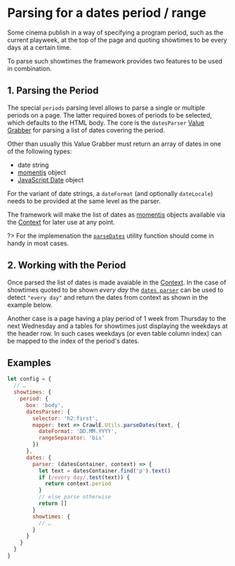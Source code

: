 # Parsing for a dates period / range

Some cinema publish in a way of specifying a program period, such as the current playweek, at the top of the page and quoting showtimes to be every days at a certain time. 

To parse such showtimes the framework provides two features to be used in combination. 

## 1. Parsing the Period

The special `periods` parsing level allows to parse a single or multiple periods on a page. The latter required boxes of periods to be selected, which defaults to the HTML body. The core is the `datesParser` [Value Grabber](/basics/value-grabber) for parsing a list of dates covering the period. 

Other than usually this Value Grabber must return an array of dates in one of the following types:

- date string
- [momentjs](http://momentjs.com/) object
- [JavaScript Date](https://www.w3schools.com/jsref/jsref_obj_date.asp) object

For the variant of date strings, a `dateFormat` (and optionally `dateLocale`) needs to be provided at the same level as the parser. 

The framework will make the list of dates as [momentjs](http://momentjs.com/) objects available via the [Context](/api/hooks/?id=understanding-contexts) for later use at any point. 

?> For the implemenation the [`parseDates`](/api/utils/parseDates) utility function should come in handy in most cases. 

## 2. Working with the Period 

Once parsed the list of dates is made avaiable in the [Context](/api/hooks/?id=understanding-contexts). In the case of showtimes quoted to be shown *every day* the [`dates parser`](/api/hooks/datesParser) can be used to detect `"every day"` and return the dates from context as shown in the example below. 

Another case is a page having a play period of 1 week from Thursday to the next Wednesday and a tables for showtimes just displaying the weekdays at the header row. In such cases weekdays (or even table column index) can be mapped to the index of the period's dates. 


## Examples
```javascript
let config = {
  // … 
  showtimes: {
    period: {
      box: 'body',
      datesParser: {
        selector: 'h2:first', 
        mapper: text => CrawlE.Utils.parseDates(text, {
          dateFormat: 'DD.MM.YYYY',
          rangeSeparator: 'bis'
        })
      },
      dates: {
        parser: (datesContainer, context) => {
          let text = datesContainer.find('p').text()
          if (/every day/.test(text)) {
            return context.period
          }
          // else parse otherwise        
          return []
        }
        showtimes: {
          // …
        }
      }   
    }    
  }
}
```


